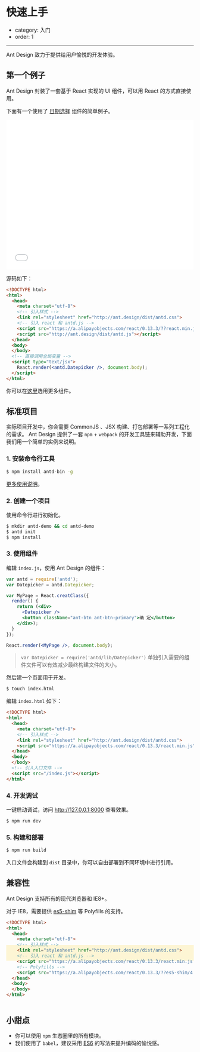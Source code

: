 # 快速上手

- category: 入门
- order: 1

---

Ant Design 致力于提供给用户愉悦的开发体验。

## 第一个例子

Ant Design 封装了一套基于 React 实现的 UI 组件，可以用 React 的方式直接使用。

下面有一个使用了 [日期选择](http://ant.design/components/datepicker) 组件的简单例子。

<iframe width="100%" height="400" src="//jsfiddle.net/afc163/k13sq3e3/embedded/result,html" allowfullscreen="allowfullscreen" frameborder="0"></iframe>

源码如下：

```html
<!DOCTYPE html>
<html>
  <head>
    <meta charset="utf-8">
    <!-- 引入样式 -->
    <link rel="stylesheet" href="http://ant.design/dist/antd.css">
    <!-- 引入 react 和 antd.js -->
    <script src="https://a.alipayobjects.com/react/0.13.3/??react.min.js,JSXTransformer.js"></script>
    <script src="http://ant.design/dist/antd.js"></script>
  </head>
  <body>
  </body>
  <!-- 直接调用全局变量 -->
  <script type="text/jsx">
    React.render(<antd.Datepicker />, document.body);
  </script>
</html>
```

你可以在[这里](/components/progress/)选用更多组件。


## 标准项目

实际项目开发中，你会需要 CommonJS 、JSX 构建、打包部署等一系列工程化的需求。
Ant Design 提供了一套 `npm` + `webpack` 的开发工具链来辅助开发，下面我们用一个简单的实例来说明。

### 1. 安装命令行工具

```bash
$ npm install antd-bin -g
```

[更多使用说明](https://github.com/ant-design/antd-bin)。

### 2. 创建一个项目

使用命令行进行初始化。

```bash
$ mkdir antd-demo && cd antd-demo
$ antd init
$ npm install
```

### 3. 使用组件

编辑 `index.js`，使用 Ant Design 的组件：

```jsx
var antd = require('antd');
var Datepicker = antd.Datepicker;

var MyPage = React.creatClass({
  render() {
    return (<div>
      <Datepicker />
      <button className="ant-btn ant-btn-primary">确 定</button>
    </div>);
  }
});

React.render(<MyPage />, document.body);
```

> `var Datepicker = require('antd/lib/Datepicker')` 单独引入需要的组件文件可以有效减少最终构建文件的大小。

然后建一个页面用于开发。

```bash
$ touch index.html
```

编辑 `index.html` 如下：

```html
<!DOCTYPE html>
<html>
  <head>
    <meta charset="utf-8">
    <!-- 引入样式 -->
    <link rel="stylesheet" href="http://ant.design/dist/antd.css">
    <script src="https://a.alipayobjects.com/react/0.13.3/react.min.js"></script>
  </head>
  <body>
  </body>
  <!-- 引入入口文件 -->
  <script src="/index.js"></script>
</html>
```

### 4. 开发调试

一键启动调试，访问 http://127.0.0.1:8000 查看效果。

```bash
$ npm run dev
```

### 5. 构建和部署

```bash
$ npm run build
```

入口文件会构建到 `dist` 目录中，你可以自由部署到不同环境中进行引用。

## 兼容性

Ant Design 支持所有的现代浏览器和 IE8+。

对于 IE8，需要提供 [es5-shim](http://facebook.github.io/react/docs/working-with-the-browser.html#browser-support-and-polyfills) 等 Polyfills 的支持。

```html
<!DOCTYPE html>
<html>
  <head>
    <meta charset="utf-8">
    <!-- 引入样式 -->
    <link rel="stylesheet" href="http://ant.design/dist/antd.css">
    <!-- 引入 react 和 antd.js -->
    <script src="https://a.alipayobjects.com/react/0.13.3/react.min.js.js"></script>
    <!-- Polyfills -->
    <script src="https://a.alipayobjects.com/react/0.13.3/??es5-shim/4.0.5/es5-shim.js,es5-shim/4.0.5/es5-sham.js,html5shiv/3.7.2/src/html5shiv.js"></script>
  </head>
  <body>
  </body>
</html>
```

<div class="code-line-highlight"></div>

<style>
.code-line-highlight {
  box-shadow: 0 -155px 0 rgba(255, 207, 0, 0.16);
  height: 42px;
  margin-bottom: -42px;
}
</style>

## 小甜点

- 你可以使用 `npm` 生态圈里的所有模块。
- 我们使用了 `babel`，建议采用 [ES6](https://babeljs.io/docs/learn-es2015/) 的写法来提升编码的愉悦感。
